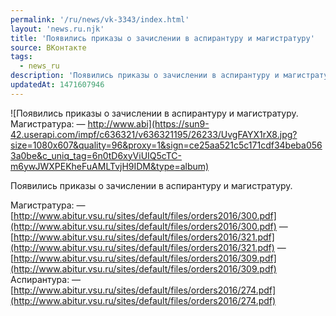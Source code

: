 ```yaml
---
permalink: '/ru/news/vk-3343/index.html'
layout: 'news.ru.njk'
title: 'Появились приказы о зачислении в аспирантуру и магистратуру'
source: ВКонтакте
tags:
  - news_ru
description: 'Появились приказы о зачислении в аспирантуру и магистратуру'
updatedAt: 1471607946
---
```

![Появились приказы о зачислении в аспирантуру и магистратуру. Магистратура: — http://www.abi](https://sun9-42.userapi.com/impf/c636321/v636321195/26233/UvgFAYX1rX8.jpg?size=1080x607&quality=96&proxy=1&sign=ce25aa521c5c171cdf34beba0563a0be&c_uniq_tag=6n0tD6xyViUIQ5cTC-m6ywJWXPEKheFuAMLTvjH9IDM&type=album)

Появились приказы о зачислении в аспирантуру и магистратуру.

Магистратура:
— [http://www.abitur.vsu.ru/sites/default/files/orders2016/300.pdf](http://www.abitur.vsu.ru/sites/default/files/orders2016/300.pdf)
— [http://www.abitur.vsu.ru/sites/default/files/orders2016/321.pdf](http://www.abitur.vsu.ru/sites/default/files/orders2016/321.pdf)
— [http://www.abitur.vsu.ru/sites/default/files/orders2016/309.pdf](http://www.abitur.vsu.ru/sites/default/files/orders2016/309.pdf)
Аспирантура:
— [http://www.abitur.vsu.ru/sites/default/files/orders2016/274.pdf](http://www.abitur.vsu.ru/sites/default/files/orders2016/274.pdf)
